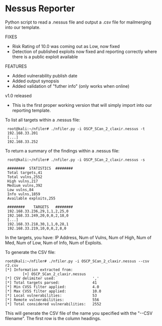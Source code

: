 # Nessus Reporter
Python script to read a .nessus file and output a .csv file for mailmerging into our template.

FIXES
 - Risk Rating of 10.0 was coming out as Low, now fixed
 - Detection of published exploits now fixed and reporting correctly where there is a public exploit available
 
FEATURES
 - Added vulnerability publish date
 - Added output synopsis
 - Added validation of "futher info" (only works when online)

v1.0 released
 - This is the first proper working version that will simply import into our reporting template.

To list all targets within a .nessus file: 

     root@kali:~/nfiler# ./nfiler.py -i OSCP_SCan_2_claxir.nessus -t
     192.168.33.201
     [...]
     192.168.33.252

To return a summary of the findings within a .nessus file:

     root@kali:~/nfiler# ./nfiler.py -i OSCP_SCan_2_claxir.nessus -s
     
     ########  STATISTICS  ########
     Total targets,41
     Total vulns,2552
     High vulns,217
     Medium vulns,392
     Low vulns,84
     Info vulns,1859
     Available exploits,255
     
     ########    TARGETS   ########
     192.168.33.236,29,1,1,2,25,0
     192.168.33.249,20,0,0,2,18,0
     [...]
     192.168.33.218,30,1,1,0,28,1
     192.168.33.219,10,0,0,2,8,0

In the targets, you have: IP Address, Num of Vulns, Num of High, Num of Med, Num of Low, Num of Info, Num of Exploits.

To generate the CSV file:

    root@kali:~/nfiler# ./nfiler.py -i OSCP_SCan_2_claxir.nessus --csv r2.csv
    [*] Information extracted from:
            [+] OSCP_SCan_2_claxir.nessus
    [*] CSV delimiter used:                 ','
    [*] Total targets parsed:               41
    [*] Min CVSS filter applied:            4.0
    [*] Max CVSS filter applied:            10.0
    [*] Local vulnerabilities:              53
    [*] Remote vulnerabilities:             556
    [*] Total considered vulnerabilities:   2552

This will generate the CSV file of the name you specified with the "--CSV filename". The first row is the column headings.
